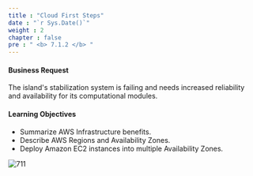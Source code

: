 ```yaml
---
title : "Cloud First Steps"
date : "`r Sys.Date()`"
weight : 2
chapter : false
pre : " <b> 7.1.2 </b> "
---
```


#### Business Request

The island's stabilization system is failing and needs increased reliability and availability for its computational modules.

#### Learning Objectives

- Summarize AWS Infrastructure benefits.
- Describe AWS Regions and Availability Zones.
- Deploy Amazon EC2 instances into multiple Availability Zones.



![711](/thedevops/images/7-projects/7.1-cquest/2.png?featherlight=false&width=90pc)